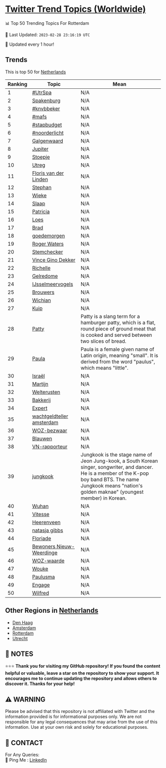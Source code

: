 [Twitter Trend Topics (Worldwide)](https://github.com/ErcinDedeoglu/Twitter-Trend-Topics)
==========


📊 Top 50 Trending Topics For Rotterdam

📆 Last Updated: `2023-02-28 23:16:19 UTC`

🔧 Updated every 1 hour!


## Trends

This is top 50 for [Netherlands](</Netherlands>)

| Ranking | Topic | Mean |
| ------- | ------------ | ------------ |
| 1 | [#UtrSpa](http://twitter.com/search?q=%23UtrSpa) | N/A |
| 2 | [Spakenburg](http://twitter.com/search?q=Spakenburg) | N/A |
| 3 | [#knvbbeker](http://twitter.com/search?q=%23knvbbeker) | N/A |
| 4 | [#mafs](http://twitter.com/search?q=%23mafs) | N/A |
| 5 | [#stapbudget](http://twitter.com/search?q=%23stapbudget) | N/A |
| 6 | [#noorderlicht](http://twitter.com/search?q=%23noorderlicht) | N/A |
| 7 | [Galgenwaard](http://twitter.com/search?q=Galgenwaard) | N/A |
| 8 | [Jupiter](http://twitter.com/search?q=Jupiter) | N/A |
| 9 | [Stoepje](http://twitter.com/search?q=Stoepje) | N/A |
| 10 | [Utreg](http://twitter.com/search?q=Utreg) | N/A |
| 11 | [Floris van der Linden](http://twitter.com/search?q=Floris+van+der+Linden) | N/A |
| 12 | [Stephan](http://twitter.com/search?q=Stephan) | N/A |
| 13 | [Wieke](http://twitter.com/search?q=Wieke) | N/A |
| 14 | [Slaap](http://twitter.com/search?q=Slaap) | N/A |
| 15 | [Patricia](http://twitter.com/search?q=Patricia) | N/A |
| 16 | [Loes](http://twitter.com/search?q=Loes) | N/A |
| 17 | [Brad](http://twitter.com/search?q=Brad) | N/A |
| 18 | [goedemorgen](http://twitter.com/search?q=goedemorgen) | N/A |
| 19 | [Roger Waters](http://twitter.com/search?q=Roger+Waters) | N/A |
| 20 | [Stemchecker](http://twitter.com/search?q=Stemchecker) | N/A |
| 21 | [Vince Gino Dekker](http://twitter.com/search?q=Vince+Gino+Dekker) | N/A |
| 22 | [Richelle](http://twitter.com/search?q=Richelle) | N/A |
| 23 | [Gelredome](http://twitter.com/search?q=Gelredome) | N/A |
| 24 | [IJsselmeervogels](http://twitter.com/search?q=IJsselmeervogels) | N/A |
| 25 | [Brouwers](http://twitter.com/search?q=Brouwers) | N/A |
| 26 | [Wichian](http://twitter.com/search?q=Wichian) | N/A |
| 27 | [Kuip](http://twitter.com/search?q=Kuip) | N/A |
| 28 | [Patty](http://twitter.com/search?q=Patty) | Patty is a slang term for a hamburger patty, which is a flat, round piece of ground meat that is cooked and served between two slices of bread. |
| 29 | [Paula](http://twitter.com/search?q=Paula) | Paula is a female given name of Latin origin, meaning "small". It is derived from the word "paulus", which means "little". |
| 30 | [Israël](http://twitter.com/search?q=Isra%c3%abl) | N/A |
| 31 | [Martijn](http://twitter.com/search?q=Martijn) | N/A |
| 32 | [Welterusten](http://twitter.com/search?q=Welterusten) | N/A |
| 33 | [Bakkerij](http://twitter.com/search?q=Bakkerij) | N/A |
| 34 | [Expert](http://twitter.com/search?q=Expert) | N/A |
| 35 | [wachtgeldteller amsterdam](http://twitter.com/search?q=wachtgeldteller+amsterdam) | N/A |
| 36 | [WOZ-bezwaar](http://twitter.com/search?q=WOZ-bezwaar) | N/A |
| 37 | [Blauwen](http://twitter.com/search?q=Blauwen) | N/A |
| 38 | [VN-rapporteur](http://twitter.com/search?q=VN-rapporteur) | N/A |
| 39 | [jungkook](http://twitter.com/search?q=jungkook) | Jungkook is the stage name of Jeon Jung-kook, a South Korean singer, songwriter, and dancer. He is a member of the K-pop boy band BTS. The name Jungkook means "nation's golden maknae" (youngest member) in Korean. |
| 40 | [Wuhan](http://twitter.com/search?q=Wuhan) | N/A |
| 41 | [Vitesse](http://twitter.com/search?q=Vitesse) | N/A |
| 42 | [Heerenveen](http://twitter.com/search?q=Heerenveen) | N/A |
| 43 | [natasja gibbs](http://twitter.com/search?q=natasja+gibbs) | N/A |
| 44 | [Floriade](http://twitter.com/search?q=Floriade) | N/A |
| 45 | [Bewoners Nieuw-Weerdinge](http://twitter.com/search?q=Bewoners+Nieuw-Weerdinge) | N/A |
| 46 | [WOZ-waarde](http://twitter.com/search?q=WOZ-waarde) | N/A |
| 47 | [Wouke](http://twitter.com/search?q=Wouke) | N/A |
| 48 | [Paulusma](http://twitter.com/search?q=Paulusma) | N/A |
| 49 | [Engage](http://twitter.com/search?q=Engage) | N/A |
| 50 | [Wilfred](http://twitter.com/search?q=Wilfred) | N/A |



## Other Regions in [Netherlands](</Netherlands>)

* [Den Haag](</Netherlands/Den Haag.md>)
* [Amsterdam](</Netherlands/Amsterdam.md>)
* [Rotterdam](</Netherlands/Rotterdam.md>)
* [Utrecht](</Netherlands/Utrecht.md>)



## 📝 NOTES

⭐⭐⭐ **Thank you for visiting my GitHub repository! If you found the content helpful or valuable, leave a star on the repository to show your support. It encourages me to continue updating the repository and allows others to discover it. Thanks for your help!**


## ⚠️ WARNING

Please be advised that this repository is not affiliated with Twitter and the information provided is for informational purposes only. We are not responsible for any legal consequences that may arise from the use of this information. Use at your own risk and solely for educational purposes.


## 📨 CONTACT

 For Any Queries:  
            🏓 Ping Me : [LinkedIn](https://www.linkedin.com/in/ercindedeoglu/)
